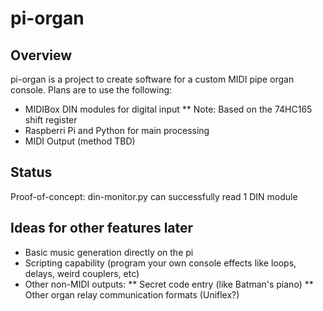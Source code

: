 pi-organ
===

## Overview

pi-organ is a project to create software for a custom MIDI pipe organ
console.  Plans are to use the following:

* MIDIBox DIN modules for digital input
** Note: Based on the 74HC165 shift register
* Raspberri Pi and Python for main processing
* MIDI Output (method TBD)

## Status

Proof-of-concept: din-monitor.py can successfully read 1 DIN module

## Ideas for other features later

* Basic music generation directly on the pi
* Scripting capability (program your own console effects like loops,
  delays, weird couplers, etc)
* Other non-MIDI outputs:
** Secret code entry (like Batman's piano)
** Other organ relay communication formats (Uniflex?)

